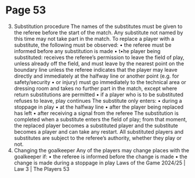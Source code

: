 # Page 53

3. Substitution procedure
The names of the substitutes must be given to the referee before the start of the
match. Any substitute not named by this time may not take part in the match.
To replace a player with a substitute, the following must be observed:
• the referee must be informed before any substitution is made
• t•he player being substituted:
receives the referee’s permission to leave the field of play, unless already
off the field, and must leave by the nearest point on the boundary line
unless the referee indicates that the player may leave directly and
immediately at the halfway line or another point (e.g. for safety/security
•
or injury)
must go immediately to the technical area or dressing room and takes no
further part in the match, except where return substitutions are permitted
• if a player who is to be substituted refuses to leave, play continues
The substitute only enters:
• during a stoppage in play
• at the halfway line
• after the player being replaced has left
• after receiving a signal from the referee
The substitution is completed when a substitute enters the field of play;
from that moment, the replaced player becomes a substituted player and
the substitute becomes a player and can take any restart.
All substituted players and substitutes are subject to the referee’s authority,
whether they play or not.
4. Changing the goalkeeper
Any of the players may change places with the goalkeeper if:
• the referee is informed before the change is made
• the change is made during a stoppage in play
Laws of the Game 2024/25 | Law 3 | The Players 53
